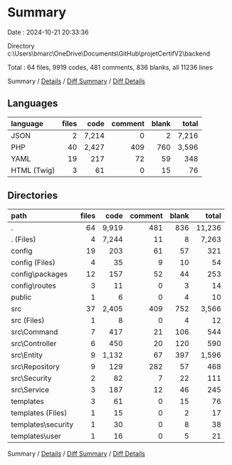 # Summary

Date : 2024-10-21 20:33:36

Directory c:\\Users\\bmarc\\OneDrive\\Documents\\GitHub\\projetCertifV2\\backend

Total : 64 files,  9919 codes, 481 comments, 836 blanks, all 11236 lines

Summary / [Details](details.md) / [Diff Summary](diff.md) / [Diff Details](diff-details.md)

## Languages
| language | files | code | comment | blank | total |
| :--- | ---: | ---: | ---: | ---: | ---: |
| JSON | 2 | 7,214 | 0 | 2 | 7,216 |
| PHP | 40 | 2,427 | 409 | 760 | 3,596 |
| YAML | 19 | 217 | 72 | 59 | 348 |
| HTML (Twig) | 3 | 61 | 0 | 15 | 76 |

## Directories
| path | files | code | comment | blank | total |
| :--- | ---: | ---: | ---: | ---: | ---: |
| . | 64 | 9,919 | 481 | 836 | 11,236 |
| . (Files) | 4 | 7,244 | 11 | 8 | 7,263 |
| config | 19 | 203 | 61 | 57 | 321 |
| config (Files) | 4 | 35 | 9 | 10 | 54 |
| config\\packages | 12 | 157 | 52 | 44 | 253 |
| config\\routes | 3 | 11 | 0 | 3 | 14 |
| public | 1 | 6 | 0 | 4 | 10 |
| src | 37 | 2,405 | 409 | 752 | 3,566 |
| src (Files) | 1 | 8 | 0 | 4 | 12 |
| src\\Command | 7 | 417 | 21 | 106 | 544 |
| src\\Controller | 6 | 450 | 20 | 120 | 590 |
| src\\Entity | 9 | 1,132 | 67 | 397 | 1,596 |
| src\\Repository | 9 | 129 | 282 | 57 | 468 |
| src\\Security | 2 | 82 | 7 | 22 | 111 |
| src\\Service | 3 | 187 | 12 | 46 | 245 |
| templates | 3 | 61 | 0 | 15 | 76 |
| templates (Files) | 1 | 15 | 0 | 2 | 17 |
| templates\\security | 1 | 30 | 0 | 8 | 38 |
| templates\\user | 1 | 16 | 0 | 5 | 21 |

Summary / [Details](details.md) / [Diff Summary](diff.md) / [Diff Details](diff-details.md)